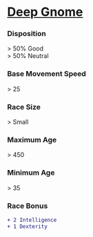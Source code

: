 <script>const page = "raceTypes"</script>
# **[Deep Gnome](https://www.dndbeyond.com/races/gnome#DeepGnome)**
### **Disposition**
\> 50% Good<br>
\> 50% Neutral
### **Base Movement Speed**
\> 25
### **Race Size**
\> Small
### **Maximum Age**
\> 450
### **Minimum Age**
\> 35
### **Race Bonus**
```diff
+ 2 Intelligence
+ 1 Dexterity
```
